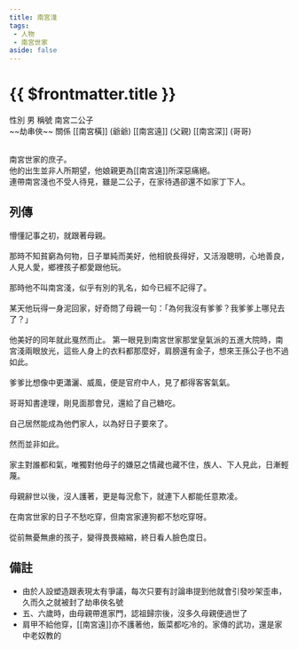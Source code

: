 ```yaml
---
title: 南宮淺
tags:
 - 人物
 - 南宮世家
aside: false
---
```


# {{ $frontmatter.title }}

<ChTabs position="bottom">
	<ChTab title="南宮淺">
		<Ch src='/images/characters/special103/normal.png' position='right'/>
		<ChName nameZh='南宮淺' nameEn='Nan Gong Qian' position='right' />
		<ChTable>
			<ChTr>
				<ChTd isTitle=true>
					性別
				</ChTd>
				<ChTd>
					男
				</ChTd>
			</ChTr>
			<ChTr>
				<ChTd isTitle=true>
					稱號
				</ChTd>
				<ChTd>
					南宮二公子<br>~~劫串俠~~
				</ChTd>
			</ChTr>
			<ChTr>
				<ChTd isTitle=true position='center'>
					關係
				</ChTd>
			</ChTr>
			<ChTr>
				<ChTd position='center'>
					[[南宮橫]] (爺爺)
				</ChTd>
			</ChTr>
			<ChTr>
				<ChTd position='center'>
					[[南宮遠]] (父親)
				</ChTd>
			</ChTr>
			<ChTr>
				<ChTd position='center'>
					[[南宮深]] (哥哥)
				</ChTd>
			</ChTr>
		</ChTable>
	</ChTab>
</ChTabs>
<br><br>

南宮世家的庶子。  
他的出生並非人所期望，他娘親更為[[南宮遠]]所深惡痛絕。  
連帶南宮淺也不受人待見，雖是二公子，在家待遇卻還不如家丁下人。

## 列傳

<Tabs>
  <Tab title="列傳一">
	懵懂記事之初，就跟著母親。<br><br>
	那時不知貧窮為何物，日子單純而美好，他相貌長得好，又活潑聰明，心地善良，人見人愛，鄉裡孩子都愛跟他玩。<br><br>
	那時他不叫南宮淺，似乎有別的乳名，如今已經不記得了。<br><br>
	某天他玩得一身泥回家，好奇問了母親一句：「為何我沒有爹爹？我爹爹上哪兒去了？」<br><br>
	他美好的同年就此戛然而止。
  </Tab>
  <Tab title="列傳二">
	第一眼見到南宮世家那堂皇氣派的五進大院時，南宮淺兩眼放光，這些人身上的衣料都那麼好，肩膀還有金子，想來王孫公子也不過如此。<br><br>
	爹爹比想像中更瀟灑、威風，便是官府中人，見了都得客客氣氣。<br><br>
	哥哥知書達理，剛見面那會兒，還給了自己糖吃。<br><br>
	自己居然能成為他們家人，以為好日子要來了。<br><br>
	然而並非如此。<br><br>
	家主對誰都和氣，唯獨對他母子的嫌惡之情藏也藏不住，族人、下人見此，日漸輕蔑。<br><br>
	母親辭世以後，沒人護著，更是每況愈下，就連下人都能任意欺凌。<br><br>
	在南宮世家的日子不愁吃穿，但南宮家連狗都不愁吃穿呀。<br><br>
	從前無憂無慮的孩子，變得畏畏縮縮，終日看人臉色度日。
  </Tab>
</Tabs>

## 備註

- 由於人設塑造跟表現太有爭議，每次只要有討論串提到他就會引發吵架歪串，久而久之就被封了劫串俠名號
- 五、六歲時，由母親帶進家門，認祖歸宗後，沒多久母親便過世了
- 肩甲不給他穿，[[南宮遠]]亦不護著他，飯菜都吃冷的。家傳的武功，還是家中老奴教的